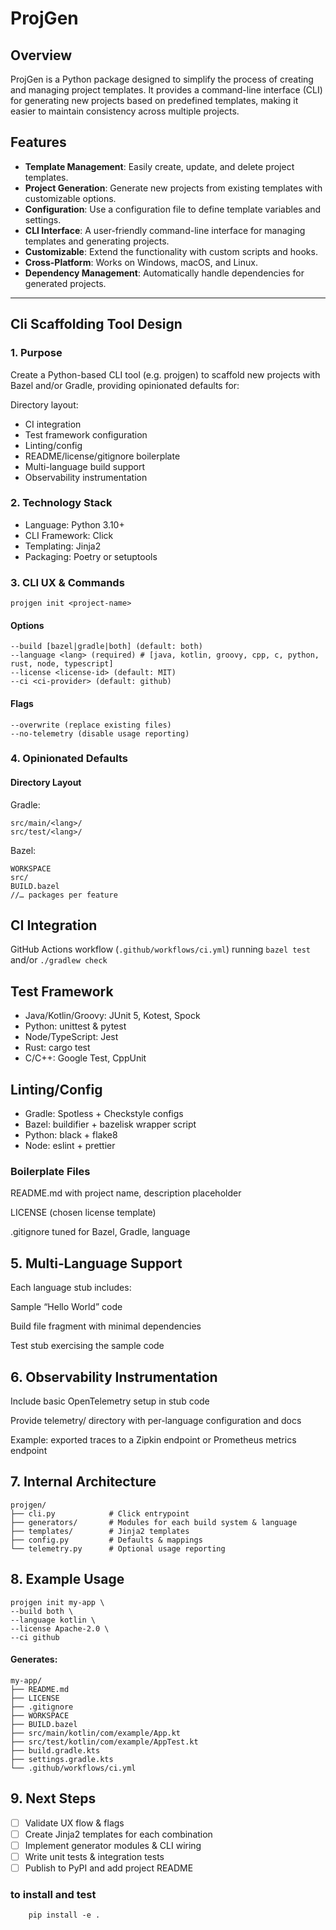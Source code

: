 # ProjGen

## Overview

ProjGen is a Python package designed to simplify the process of creating and managing project templates. It provides a command-line interface (CLI) for generating new projects based on predefined templates, making it easier to maintain consistency across multiple projects.

## Features

- **Template Management**: Easily create, update, and delete project templates.
- **Project Generation**: Generate new projects from existing templates with customizable options.
- **Configuration**: Use a configuration file to define template variables and settings.
- **CLI Interface**: A user-friendly command-line interface for managing templates and generating projects.
- **Customizable**: Extend the functionality with custom scripts and hooks.
- **Cross-Platform**: Works on Windows, macOS, and Linux.
- **Dependency Management**: Automatically handle dependencies for generated projects.

----

## Cli Scaffolding Tool Design

### 1. Purpose

Create a Python-based CLI tool (e.g. projgen) to scaffold new projects with Bazel and/or Gradle, providing opinionated defaults for:

Directory layout:

- CI integration 
- Test framework configuration 
- Linting/config 
- README/license/gitignore boilerplate 
- Multi-language build support 
- Observability instrumentation

### 2. Technology Stack

- Language: Python 3.10+ 
- CLI Framework: Click 
- Templating: Jinja2 
- Packaging: Poetry or setuptools

### 3. CLI UX & Commands

`projgen init <project-name>`

#### Options

```shell
--build [bazel|gradle|both] (default: both)
--language <lang> (required) # [java, kotlin, groovy, cpp, c, python, rust, node, typescript]
--license <license-id> (default: MIT)
--ci <ci-provider> (default: github)
```

#### Flags

```shell
--overwrite (replace existing files)
--no-telemetry (disable usage reporting)
```

### 4. Opinionated Defaults

#### Directory Layout

Gradle:

```shell
src/main/<lang>/
src/test/<lang>/
```

Bazel:

```shell
WORKSPACE
src/
BUILD.bazel
//… packages per feature
```

## CI Integration

GitHub Actions workflow (`.github/workflows/ci.yml`) running `bazel test` and/or `./gradlew check`

## Test Framework

- Java/Kotlin/Groovy: JUnit 5, Kotest, Spock
- Python: unittest & pytest
- Node/TypeScript: Jest
- Rust: cargo test
- C/C++: Google Test, CppUnit

## **Linting/Config**

- Gradle: Spotless + Checkstyle configs
- Bazel: buildifier + bazelisk wrapper script
- Python: black + flake8
- Node: eslint + prettier

### Boilerplate Files

README.md with project name, description placeholder

LICENSE (chosen license template)

.gitignore tuned for Bazel, Gradle, language

## 5. Multi‑Language Support

Each language stub includes:

Sample “Hello World” code

Build file fragment with minimal dependencies

Test stub exercising the sample code

## 6. Observability Instrumentation

Include basic OpenTelemetry setup in stub code

Provide telemetry/ directory with per-language configuration and docs

Example: exported traces to a Zipkin endpoint or Prometheus metrics endpoint

## 7. Internal Architecture

```shell
projgen/
├── cli.py            # Click entrypoint
├── generators/       # Modules for each build system & language
├── templates/        # Jinja2 templates
├── config.py         # Defaults & mappings
└── telemetry.py      # Optional usage reporting
```

## 8. Example Usage

```shell
projgen init my-app \
--build both \
--language kotlin \
--license Apache-2.0 \
--ci github
```

#### Generates:

```shell
my-app/
├── README.md
├── LICENSE
├── .gitignore
├── WORKSPACE
├── BUILD.bazel
├── src/main/kotlin/com/example/App.kt
├── src/test/kotlin/com/example/AppTest.kt
├── build.gradle.kts
├── settings.gradle.kts
└── .github/workflows/ci.yml
```

## 9. Next Steps

- [ ] Validate UX flow & flags 
- [ ] Create Jinja2 templates for each combination 
- [ ] Implement generator modules & CLI wiring 
- [ ] Write unit tests & integration tests 
- [ ] Publish to PyPI and add project README

### to install and test

```shell
    pip install -e .
```

